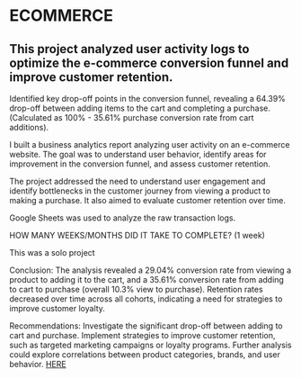 # ECOMMERCE

## This project analyzed user activity logs to optimize the e-commerce conversion funnel and improve customer retention.

Identified key drop-off points in the conversion funnel, revealing a 64.39% drop-off between adding items to the cart and completing a purchase. (Calculated as 100% - 35.61% purchase conversion rate from cart additions).

I built a business analytics report analyzing user activity on an e-commerce website. The goal was to understand user behavior, identify areas for improvement in the conversion funnel, and assess customer retention.

The project addressed the need to understand user engagement and identify bottlenecks in the customer journey from viewing a product to making a purchase. It also aimed to evaluate customer retention over time.

Google Sheets was used to analyze the raw transaction logs.

HOW MANY WEEKS/MONTHS DID IT TAKE TO COMPLETE? (1 week)

This was a solo project

Conclusion: The analysis revealed a 29.04% conversion rate from viewing a product to adding it to the cart, and a 35.61% conversion rate from adding to cart to purchase (overall 10.3% view to purchase). Retention rates decreased over time across all cohorts, indicating a need for strategies to improve customer loyalty.

Recommendations:  Investigate the significant drop-off between adding to cart and purchase.  Implement strategies to improve customer retention, such as targeted marketing campaigns or loyalty programs. Further analysis could explore correlations between product categories, brands, and user behavior.
[HERE](https://docs.google.com/spreadsheets/d/1eHNooRSUs2ZaSpqvIIHFxkkKCH7w5SsPk8IwfDuWT9M/edit?usp=sharing)
